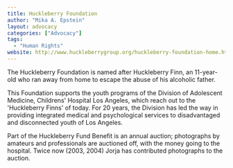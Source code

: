 ```yaml
---
title: Huckleberry Foundation
author: "Mika A. Epstein"
layout: advocacy
categories: ["Advocacy"]
tags: 
  - "Human Rights"
website: http://www.huckleberrygroup.org/huckleberry-foundation-home.html
---
```


The Huckleberry Foundation is named after Huckleberry Finn, an 11-year-old who ran away from home to escape the abuse of his alcoholic father.

This Foundation supports the youth programs of the Division of Adolescent Medicine, Childrens' Hospital Los Angeles, which reach out to the 'Huckleberry Finns' of today. For 20 years, the Division has led the way in providing integrated medical and psychological services to disadvantaged and disconnected youth of Los Angeles.

Part of the Huckleberry Fund Benefit is an annual auction; photographs by amateurs and professionals are auctioned off, with the money going to the hospital. Twice now (2003, 2004) Jorja has contributed photographs to the auction.
